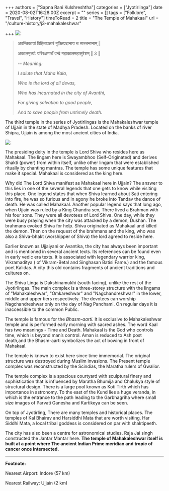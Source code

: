 +++
authors = ["Sapna Rani Kulshreshtha"]
categories = ["Jyotirlinga"]
date = 2020-08-02T16:28:00Z
excerpt = ""
series = []
tags = ["Folklore", "Travel", "History"]
timeToRead = 2
title = "The Temple of Mahakaal"
url = "/culture-history/j3-mahakaleshwar"

+++
![](/images/mahakal_temple_ujjain.JPG)

> अवन्तिकायां विहितावतारं मुक्तिप्रदानाय च सज्जनानाम् |
>
> अकालमृत्योः परिरक्षणार्थं वन्दे महाकालमहासुरेशम् ‖ 3 ‖
>
> _-- Meaning:_
>
> _I salute that Maha Kala,_
>
> _Who is the lord of all devas,_
>
> _Who has incarnated in the city of Avanthi,_
>
> _For giving salvation to good people,_
>
> _And to save people from untimely death._

The third temple in the series of Jyotirlingas is the Mahakaleshwar temple of Ujjain in the state of Madhya Pradesh. Located on the banks of river Shipra, Ujjain is among the most ancient cities of India.

![](/images/screenshot-from-2020-08-02-22-40-42.png)

The presiding deity in the temple is Lord Shiva who resides here as Mahakaal. The lingam here is Swayambhoo (Self-Originated) and derives Shakti (power) from within itself, unlike other lingam that were established ritually by chanting mantras. The temple has some unique features that make it special. Mahakaal is considered as the king here.

Why did The Lord Shiva manifest as Mahakaal here in Ujjain? The answer to this lies in one of the several legends that one gets to know while visiting this place. One legend states that when Shiva learned about Sati entering into fire, he was so furious and in agony he broke into Tandav the dance of death. He was called Mahakaal. Another popular legend says that long ago, when Ujjain was ruled by a King Chandra sen, There lived a Brahman with his four sons. They were all devotees of Lord Shiva. One day, while they were busy praying when the city was attacked by a demon, Dushan. The brahmans evoked Shiva for help. Shiva originated as Mahakaal and killed the demon. Then on the request of the brahmans and the king, who was also a Shiva-bhakt (worshipper of Shiva) the lord agreed to reside here.

Earlier known as Ujjaiyani or Avantika, the city has always been important and is mentioned in several ancient texts. Its references can be found even in early vedic era texts. It is associated with legendary warrior king, Vikramaditya ( of Vikram-Betal and Singhasan Batisi Fame.) and the famous poet Kalidas. A city this old contains fragments of ancient traditions and cultures on. 

The Shiva Linga is Dakshinamukhi (south facing), unlike the rest of the Jyotirlingas. The main complex is a three-storey structure with the lingams of "Mahakaleshwar", "Omkareshwar" and "Nagchandreshwar" in the lower, middle and upper tiers respectively. The devotees can worship Nagchandreshwar only on the day of Nag Panchami. On regular days it is inaccessible to the common Public.

The temple is famous for the _Bhasm-aarti_. It is exclusive to Mahakaleshwar temple and is performed early morning with sacred ashes. The word Kaal has two meanings - Time and Death. Mahakaal is the God who controls time, which is beyond man’s control. Aman is reduced to Ash post death,and the Bhasm-aarti symbolizes the act of bowing in front of Mahakaal.

The temple is known to exist here since time immemorial. The original structure was destroyed during Muslim invasions. The Present temple complex was reconstructed by the Scindias, the Maratha rulers of Gwalior.

The temple complex is a spacious courtyard with sculptural finery and sophistication that is influenced by Maratha Bhumija and Chalukya style of structural design. There is a large pool known as Koti Tirth which has importance in astronomy. To the east of the Kund lies a huge veranda, in which is the entrance to the path leading to the Garbhagriha where small size images of Parvati Ganesha and Kartikeya can be seen.

On top of Jyotirling, There are many temples and historical places. The temples of Kal Bhairav and Harsiddhi Mata that are worth visiting. Har Siddhi Mata, a local tribal goddess is considered on par with shaktipeeth. 

The city has also been a centre for astronomical studies. Raja Jai singh constructed the Jantar Mantar here. **The temple of Mahakaleshwar itself is built at a point where The ancient Indian Prime meridian and tropic of cancer once intersected.**

***

**Footnote:**

Nearest Airport: Indore (57 km)

Nearest Railway: Ujjain (2 km)